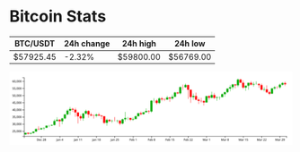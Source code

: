 # Bitcoin Stats

BTC/USDT|24h change|24h high|24h low|
|---|---|---|---|
|$57925.45|-2.32%|$59800.00|$56769.00|

<img src="./chart.svg">
